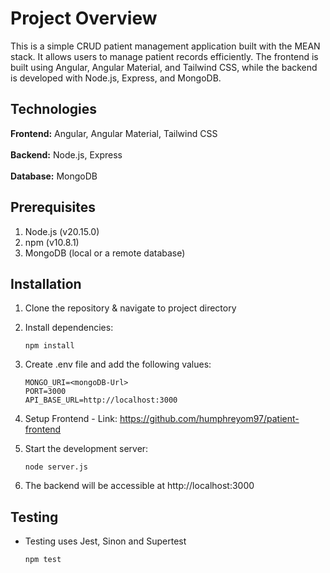 # Project Overview
This is a simple CRUD patient management application built with the MEAN stack. It allows users to manage patient records efficiently. The frontend is built using Angular, Angular Material, and Tailwind CSS, while the backend is developed with Node.js, Express, and MongoDB.

## Technologies
**Frontend:** Angular, Angular Material, Tailwind CSS<br/><br/>
**Backend:** Node.js, Express<br/><br/>
**Database:** MongoDB<br/>

## Prerequisites
1. Node.js (v20.15.0)<br/>
2. npm (v10.8.1)<br/>
3. MongoDB (local or a remote database)<br/>

## Installation
1. Clone the repository & navigate to project directory
   
2. Install dependencies:
   ```
   npm install
   ```
3. Create .env file and add the following values:
   ```
   MONGO_URI=<mongoDB-Url>
   PORT=3000
   API_BASE_URL=http://localhost:3000
   ```
4. Setup Frontend - Link: https://github.com/humphreyom97/patient-frontend
   
5. Start the development server:
   ```
   node server.js
   ```
6. The backend will be accessible at http://localhost:3000

## Testing
 * Testing uses Jest, Sinon and Supertest
   ```
   npm test
   ```

